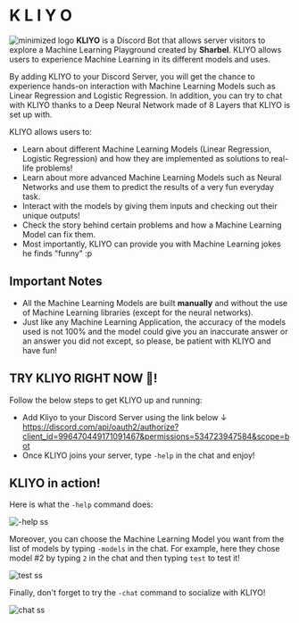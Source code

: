 # K L I Y O

![minimized logo](https://user-images.githubusercontent.com/72712113/184324240-d594ad5c-9754-4464-abfe-e7309cc4fe0f.png) **KLIYO** is a Discord Bot that allows server visitors to explore a Machine Learning Playground created by **Sharbel**. KLIYO allows users to experience Machine Learning in its different models and uses. 

By adding KLIYO to your Discord Server, you will get the chance to experience hands-on interaction with Machine Learning Models such as Linear Regression and Logistic Regression. In addition, you can try to chat with KLIYO thanks to a Deep Neural Network made of 8 Layers that KLIYO is set up with.  

KLIYO allows users to:
* Learn about different Machine Learning Models (Linear Regression, Logistic Regression) and how they are implemented as solutions to real-life problems!  
* Learn about more advanced Machine Learning Models such as Neural Networks and use them to predict the results of a very fun everyday task.  
* Interact with the models by giving them inputs and checking out their unique outputs!  
* Check the story behind certain problems and how a Machine Learning Model can fix them.  
* Most importantly, KLIYO can provide you with Machine Learning jokes he finds "funny" :p

## Important Notes  
* All the Machine Learning Models are built **manually** and without the use of Machine Learning libraries (except for the neural networks).
* Just like any Machine Learning Application, the accuracy of the models used is not 100% and the model could give you an inaccurate answer or an answer you did not except, so please, be patient with KLIYO and have fun!

## TRY KLIYO RIGHT NOW :space_invader:!  
Follow the below steps to get KLIYO up and running:
* Add Kliyo to your Discord Server using the link below &darr;  
https://discord.com/api/oauth2/authorize?client_id=996470449171091467&permissions=534723947584&scope=bot  
* Once KLIYO joins your server, type ```-help``` in the chat and enjoy!  

## KLIYO in action!  

Here is what the ```-help``` command does:

![-help ss](https://user-images.githubusercontent.com/72712113/184319577-6d2a01c8-d489-4e90-8565-960135950ef1.png)  

Moreover, you can choose the Machine Learning Model you want from the list of models by typing ```-models``` in the chat. For example, here they chose model #2 by typing ```2``` in the chat and then typing ```test``` to test it!

![test ss](https://user-images.githubusercontent.com/72712113/184319666-042325b7-e060-4501-bddc-e0051c28f40a.png)  

Finally, don't forget to try the ```-chat``` command to socialize with KLIYO!  

![chat ss](https://user-images.githubusercontent.com/72712113/184322079-57fa96d0-4642-4b5d-9315-037b694cf5b9.png)
